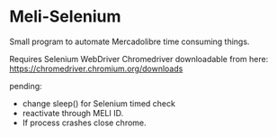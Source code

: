 # Meli-Selenium
Small program to automate Mercadolibre time consuming things.

Requires Selenium WebDriver Chromedriver downloadable from here: https://chromedriver.chromium.org/downloads


pending: 
- change sleep() for Selenium timed check
- reactivate through MELI ID.
- If process crashes close chrome.